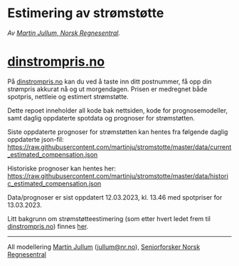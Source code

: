 Estimering av strømstøtte
================

*Av [Martin Jullum, Norsk
Regnesentral](https://nr.no/ansatte/martin-jullum/).*

# [dinstrompris.no](https://dinstrompris.no)

På [dinstrompris.no](https://dinstrompris.no) kan du ved å taste inn
ditt postnummer, få opp din strømpris akkurat nå og ut morgendagen.
Prisen er medregnet både spotpris, nettleie og estimert strømstøtte.

Dette repoet inneholder all kode bak nettsiden, kode for
prognosemodeller, samt daglig oppdaterte spotdata og prognoser for
strømstøtten.

Siste oppdaterte prognoser for strømstøtten kan hentes fra følgende
daglig oppdaterte json-fil:
<https://raw.githubusercontent.com/martinju/stromstotte/master/data/current_estimated_compensation.json>

Historiske prognoser kan hentes her:
<https://raw.githubusercontent.com/martinju/stromstotte/master/data/historic_estimated_compensation.json>

Data/prognoser er sist oppdatert 12.03.2023, kl. 13.46 med spotpriser
for 13.03.2023.

Litt bakgrunn om strømstøtteestimering (som etter hvert ledet frem til
[dinstrompris.no](https://dinstrompris.no)) finnes
[her](https://martinjullum.com/sideprojects/stromstotte/).

------------------------------------------------------------------------

All modellering [Martin Jullum](https://martinjullum.com)
(<jullum@nr.no>), [Seniorforsker Norsk
Regnesentral](https://nr.no/ansatte/martin-jullum/)
